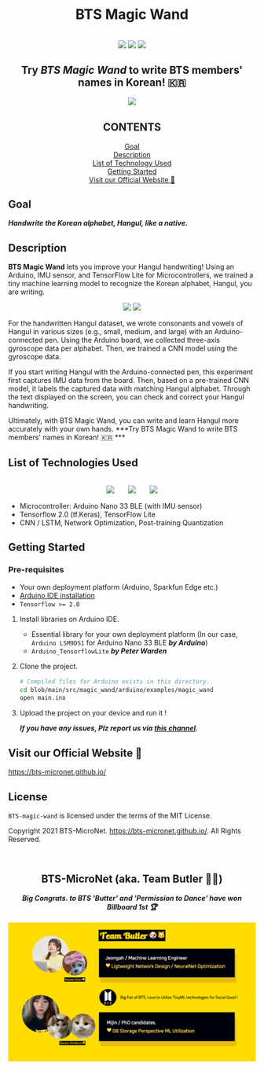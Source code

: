 <h1 align='center'> BTS Magic Wand </h1>

<p align="center">
	<br/>
	<img src = 'https://img.shields.io/github/stars/BTS-MicroNet/BTS-magic-wand?style=for-the-badge&logo=appveyor'/>
	<img src = 'https://img.shields.io/github/issues/BTS-MicroNet/BTS-magic-wand?style=for-the-badge&logo=appveyor'/>
	<img src = 'https://img.shields.io/github/license/BTS-MicroNet/BTS-magic-wand?style=for-the-badge&logo=appveyor'/>
	<br/>
</p>


<h2 align='center'> Try <i> BTS Magic Wand </i> to write BTS members' names in Korean! 🇰🇷 </h2>

<p align="center">
	<img src = './images/1_2.gif'/>
	<br/>
</p>

<h2 align='center'> CONTENTS </h2>

<div align="center">
  <p text-align="left">
      <a href='https://github.com/BTS-MicroNet/BTS-magic-wand#goal'> Goal </a>
      <br/>
      <a href='https://github.com/BTS-MicroNet/BTS-magic-wand#description'> Description </a>
      <br/>
      <a href='https://github.com/BTS-MicroNet/BTS-magic-wand#list-of-technologies-used'> List of Technology Used </a>
      <br/>
      <a href='https://github.com/BTS-MicroNet/BTS-magic-wand#getting-started'> Getting Started </a>
      <br/>
      <a href='https://github.com/BTS-MicroNet/BTS-magic-wand#visit-our-official-website-'> Visit our Official Website 🔗 </a>
  </p>
</div>



## Goal

***Handwrite the Korean alphabet, Hangul, like a native.***

## Description

**BTS Magic Wand** lets you improve your Hangul handwriting! Using an Arduino, IMU sensor, and TensorFlow Lite for Microcontrollers, we trained a tiny machine learning model to recognize the Korean alphabet, Hangul, you are writing.

<p align="center">
	<img src = './images/2.gif' width=300/>
	<img src = './images/3.gif'width=300/>
</p>


For the handwritten Hangul dataset, we wrote consonants and vowels of Hangul in various sizes (e.g., small, medium, and large) with an Arduino-connected pen. Using the Arduino board, we collected three-axis gyroscope data per alphabet. Then, we trained a CNN model using the gyroscope data.

If you start writing Hangul with the Arduino-connected pen, this experiment first captures IMU data from the board. Then, based on a pre-trained CNN model, it labels the captured data with matching Hangul alphabet. Through the text displayed on the screen, you can check and correct your Hangul handwriting.

Ultimately, with BTS Magic Wand, you can write and learn Hangul more accurately with your own hands. 
***Try BTS Magic Wand to write BTS members' names in Korean! 🇰🇷 ***

## List of Technologies Used

<p align="center">
	<br/>
	<img src = 'https://upload.wikimedia.org/wikipedia/commons/thumb/8/87/Arduino_Logo.svg/1024px-Arduino_Logo.svg.png' height=180/> 
	&nbsp; &nbsp; &nbsp;
  	<img src = 'https://store-cdn.arduino.cc/usa/catalog/product/cache/1/image/500x375/f8876a31b63532bbba4e781c30024a0a/a/b/abx00030_back.jpg' height=180/> 
	&nbsp; &nbsp; &nbsp;
	<img src = 'https://blog.kakaocdn.net/dn/blU1v3/btqDbEfmXvV/bnHgpmcUY24og8vgSoZkB1/img.png' height=180/>
	<br/>
</p>



- Microcontroller: Arduino Nano 33 BLE (with IMU sensor)
- Tensorflow 2.0 (tf.Keras), TensorFlow Lite
- CNN / LSTM, Network Optimization, Post-training Quantization

## Getting Started

### Pre-requisites
- Your own deployment platform (Arduino, Sparkfun Edge etc.)
- [Arduino IDE installation](https://www.arduino.cc/en/software)
- `Tensorflow >= 2.0` 

1. Install libraries on Arduino IDE.

	- Essential library for your own deployment platform (In our case, `Arduino LSM9DS1` for Arduino Nano 33 BLE  ***by Arduino***)
	- `Arduino_TensorflowLite` ***by Peter Warden***

2. Clone the project.

	```bash
	# Compiled files for Arduino exists in this directory.
	cd blob/main/src/magic_wand/arduino/examples/magic_wand
	open main.ino
	```
3. Upload the project on your device and run it !

	***If you have any issues, Plz report us via [this channel](https://github.com/BTS-MicroNet/BTS-magic-wand/issues).***

## Visit our Official Website 🔗

https://bts-micronet.github.io/

## License
`BTS-magic-wand` is licensed under the terms of the MIT License.

Copyright 2021 BTS-MicroNet. https://bts-micronet.github.io/. All Rights Reserved.

<br/>

<h2 align='center'> BTS-MicroNet (aka. Team Butler 🐶🐱) </h2>

<p align="center">
	<b><i> Big Congrats. to BTS 'Butter' and 'Permission to Dance' have won Billboard 1st 🏆 </i></b>
  <br/><br/>
	<img src = './images/team_butler.png' width=1000/>
</p>
